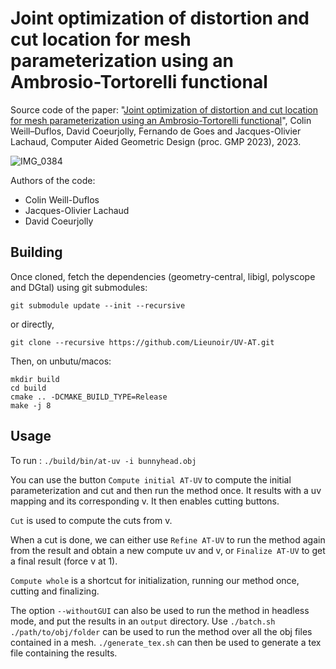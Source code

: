 # Joint optimization of distortion and cut location for mesh parameterization using an Ambrosio-Tortorelli functional

Source code of the paper: "[Joint optimization of distortion and cut location for mesh parameterization using an Ambrosio-Tortorelli functional](https://perso.liris.cnrs.fr/david.coeurjolly/publication/uv-at/uv-at.pdf)", Colin Weill–Duflos, David Coeurjolly, Fernando de Goes and Jacques-Olivier Lachaud, Computer Aided Geometric Design (proc. GMP 2023), 2023.

![IMG_0384](https://github.com/Lieunoir/UV-AT/assets/700165/3cbaa97c-ef53-4914-aee8-293fdd83ea95)


Authors of the code:
* Colin Weill-Duflos
* Jacques-Olivier Lachaud
* David Coeurjolly


## Building

Once cloned, fetch the dependencies (geometry-central, libigl, polyscope and DGtal) using git submodules:

```
git submodule update --init --recursive
```
or directly,
```
git clone --recursive https://github.com/Lieunoir/UV-AT.git
```


Then, on  unbutu/macos:

```
mkdir build
cd build
cmake .. -DCMAKE_BUILD_TYPE=Release
make -j 8
```


## Usage

To run : `./build/bin/at-uv -i bunnyhead.obj`

You can use the button `Compute initial AT-UV` to compute the initial parameterization and cut and then run the method once. It results with a uv mapping and its corresponding v. It then enables cutting buttons.

`Cut` is used to compute the cuts from v.

When a cut is done, we can either use `Refine AT-UV` to run the method again from the result and obtain a new compute uv and v, or `Finalize AT-UV` to get a final result (force v at 1).

`Compute whole` is a shortcut for initialization, running our method once, cutting and finalizing.

The option `--withoutGUI` can also be used to run the method in headless mode, and put the results in an `output` directory. Use `./batch.sh ./path/to/obj/folder` can be used to run the method over all the obj files contained in a mesh. `./generate_tex.sh` can then be used to generate a tex file containing the results.
